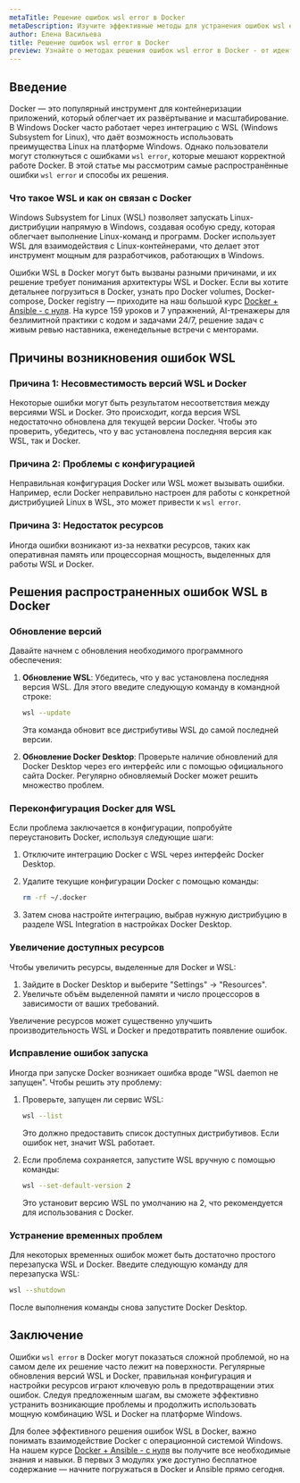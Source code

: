 ```yaml
---
metaTitle: Решение ошибок wsl error в Docker
metaDescription: Изучите эффективные методы для устранения ошибок wsl error в Docker. Эти советы помогут вам быстрее и проще решить проблемы при работе с контейнерами
author: Елена Васильева
title: Решение ошибок wsl error в Docker
preview: Узнайте о методах решения ошибок wsl error в Docker - от идентификации проблем до практических шагов для их устранения. Мы предлагаем ясные рекомендации и советы
---
```


## Введение

Docker — это популярный инструмент для контейнеризации приложений, который облегчает их развёртывание и масштабирование. В Windows Docker часто работает через интеграцию с WSL (Windows Subsystem for Linux), что даёт возможность использовать преимущества Linux на платформе Windows. Однако пользователи могут столкнуться с ошибками `wsl error`, которые мешают корректной работе Docker. В этой статье мы рассмотрим самые распространённые ошибки `wsl error` и способы их решения.

### Что такое WSL и как он связан с Docker

Windows Subsystem for Linux (WSL) позволяет запускать Linux-дистрибуции напрямую в Windows, создавая особую среду, которая облегчает выполнение Linux-команд и программ. Docker использует WSL для взаимодействия с Linux-контейнерами, что делает этот инструмент мощным для разработчиков, работающих в Windows.

Ошибки WSL в Docker могут быть вызваны разными причинами, и их решение требует понимания архитектуры WSL и Docker. Если вы хотите детальнее погрузиться в Docker, узнать про Docker volumes, Docker-compose, Docker registry — приходите на наш большой курс [Docker + Ansible - с нуля](https://purpleschool.ru/course/docker). На курсе 159 уроков и 7 упражнений, AI-тренажеры для безлимитной практики с кодом и задачами 24/7, решение задач с живым ревью наставника, еженедельные встречи с менторами.

## Причины возникновения ошибок WSL

### Причина 1: Несовместимость версий WSL и Docker

Некоторые ошибки могут быть результатом несоответствия между версиями WSL и Docker. Это происходит, когда версия WSL недостаточно обновлена для текущей версии Docker. Чтобы это проверить, убедитесь, что у вас установлена последняя версия как WSL, так и Docker.

### Причина 2: Проблемы с конфигурацией

Неправильная конфигурация Docker или WSL может вызывать ошибки. Например, если Docker неправильно настроен для работы с конкретной дистрибуцией Linux в WSL, это может привести к `wsl error`.

### Причина 3: Недостаток ресурсов

Иногда ошибки возникают из-за нехватки ресурсов, таких как оперативная память или процессорная мощность, выделенных для работы WSL и Docker.

## Решения распространенных ошибок WSL в Docker

### Обновление версий

Давайте начнем с обновления необходимого программного обеспечения:

1. **Обновление WSL**: Убедитесь, что у вас установлена последняя версия WSL. Для этого введите следующую команду в командной строке:

   ```bash
   wsl --update
   ```

   Эта команда обновит все дистрибутивы WSL до самой последней версии.

2. **Обновление Docker Desktop**: Проверьте наличие обновлений для Docker Desktop через его интерфейс или с помощью официального сайта Docker. Регулярно обновляемый Docker может решить множество проблем.

### Переконфигурация Docker для WSL

Если проблема заключается в конфигурации, попробуйте переустановить Docker, используя следующие шаги:

1. Отключите интеграцию Docker с WSL через интерфейс Docker Desktop.
2. Удалите текущие конфигурации Docker с помощью команды:

   ```bash
   rm -rf ~/.docker
   ```

3. Затем снова настройте интеграцию, выбрав нужную дистрибуцию в разделе WSL Integration в настройках Docker Desktop.

### Увеличение доступных ресурсов

Чтобы увеличить ресурсы, выделенные для Docker и WSL:

1. Зайдите в Docker Desktop и выберите "Settings" -> "Resources".
2. Увеличьте объём выделенной памяти и число процессоров в зависимости от ваших требований.

Увеличение ресурсов может существенно улучшить производительность WSL и Docker и предотвратить появление ошибок.

### Исправление ошибок запуска

Иногда при запуске Docker возникает ошибка вроде "WSL daemon не запущен". Чтобы решить эту проблему:

1. Проверьте, запущен ли сервис WSL:
   
   ```bash
   wsl --list
   ```

   Это должно предоставить список доступных дистрибутивов. Если ошибок нет, значит WSL работает.

2. Если проблема сохраняется, запустите WSL вручную с помощью команды:

   ```bash
   wsl --set-default-version 2
   ```

   Это установит версию WSL по умолчанию на 2, что рекомендуется для использования с Docker.

### Устранение временных проблем

Для некоторых временных ошибок может быть достаточно простого перезапуска WSL и Docker. Введите следующую команду для перезапуска WSL:

```bash
wsl --shutdown
```

После выполнения команды снова запустите Docker Desktop.

## Заключение

Ошибки `wsl error` в Docker могут показаться сложной проблемой, но на самом деле их решение часто лежит на поверхности. Регулярные обновления версий WSL и Docker, правильная конфигурация и настройки ресурсов играют ключевую роль в предотвращении этих ошибок. Следуя предложенным шагам, вы сможете эффективно устранить возникающие проблемы и продолжить использовать мощную комбинацию WSL и Docker на платформе Windows.

Для более эффективного решения ошибок WSL в Docker, важно понимать взаимодействие Docker с операционной системой Windows. На нашем курсе [Docker + Ansible - с нуля](https://purpleschool.ru/course/docker) вы получите все необходимые знания и навыки. В первых 3 модулях уже доступно бесплатное содержание — начните погружаться в Docker и Ansible прямо сегодня.
